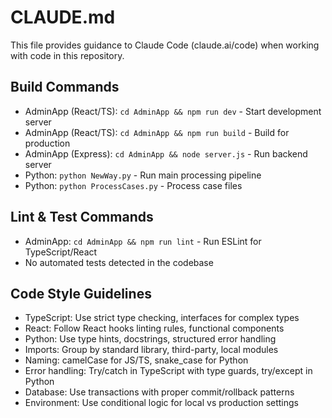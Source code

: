# CLAUDE.md

This file provides guidance to Claude Code (claude.ai/code) when working with code in this repository.

## Build Commands
- AdminApp (React/TS): `cd AdminApp && npm run dev` - Start development server
- AdminApp (React/TS): `cd AdminApp && npm run build` - Build for production
- AdminApp (Express): `cd AdminApp && node server.js` - Run backend server
- Python: `python NewWay.py` - Run main processing pipeline
- Python: `python ProcessCases.py` - Process case files

## Lint & Test Commands
- AdminApp: `cd AdminApp && npm run lint` - Run ESLint for TypeScript/React
- No automated tests detected in the codebase

## Code Style Guidelines
- TypeScript: Use strict type checking, interfaces for complex types
- React: Follow React hooks linting rules, functional components
- Python: Use type hints, docstrings, structured error handling
- Imports: Group by standard library, third-party, local modules
- Naming: camelCase for JS/TS, snake_case for Python
- Error handling: Try/catch in TypeScript with type guards, try/except in Python
- Database: Use transactions with proper commit/rollback patterns
- Environment: Use conditional logic for local vs production settings